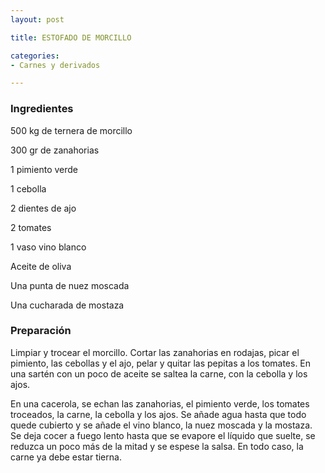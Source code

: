 ```yaml
---
layout: post

title: ESTOFADO DE MORCILLO

categories:
- Carnes y derivados

---
```

<h3>Ingredientes</h3>

500 kg de ternera de morcillo

300 gr de zanahorias

1 pimiento verde

1 cebolla

2 dientes de ajo

2 tomates

1 vaso vino blanco

Aceite de oliva

Una punta de nuez moscada

Una cucharada de mostaza

<h3>Preparación</h3>

Limpiar y trocear el morcillo. Cortar las zanahorias en rodajas, picar el pimiento, las cebollas y el ajo, pelar y quitar las pepitas a los tomates. En una sartén con un poco de aceite se saltea la carne, con la cebolla y los ajos.

En una cacerola, se echan las zanahorias, el pimiento verde, los tomates troceados, la carne, la cebolla y los ajos. Se añade agua hasta que todo quede cubierto y se añade el vino blanco, la nuez moscada y la mostaza. Se deja cocer a fuego lento hasta que se evapore el líquido que suelte, se reduzca un poco más de la mitad y se espese la salsa. En todo caso, la carne ya debe estar tierna.